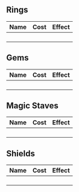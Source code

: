 ## Rings

| Name | Cost | Effect |
| ---- | ---- | ------ |
|      |      |        |
|      |      |        |
|      |      |        |
|      |      |        |

## Gems

| Name | Cost | Effect |
| ---- | ---- | ------ |
|      |      |        |
|      |      |        |
|      |      |        |
|      |      |        |

## Magic Staves

| Name | Cost | Effect |
| ---- | ---- | ------ |
|      |      |        |
|      |      |        |
|      |      |        |
|      |      |        |

## Shields

| Name | Cost | Effect |
| ---- | ---- | ------ |
|      |      |        |
|      |      |        |
|      |      |        |
|      |      |        |

